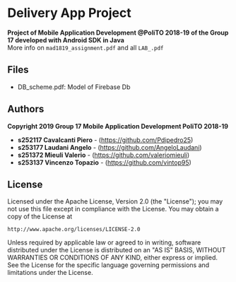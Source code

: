 # Delivery App Project
**Project of Mobile Application Development @PoliTO 2018-19 of the Group 17 developed with Android SDK in Java**  
More info on ``mad1819_assignment.pdf`` and all ``LAB_.pdf``

## Files
- DB_scheme.pdf: Model of Firebase Db

## Authors 
**Copyright 2019 Group 17 Mobile Application Development PoliTO 2018-19**
* **s252117 Cavalcanti Piero** - (https://github.com/Pdipedro25)
* **s253177 Laudani Angelo** - (https://github.com/AngeloLaudani)
* **s251372 Mieuli Valerio** - (https://github.com/valeriomieuli)
* **s253137 Vincenzo Topazio** - (https://github.com/vintop95)

## License

Licensed under the Apache License, Version 2.0 (the "License");
you may not use this file except in compliance with the License.
You may obtain a copy of the License at

    http://www.apache.org/licenses/LICENSE-2.0

Unless required by applicable law or agreed to in writing, software
distributed under the License is distributed on an "AS IS" BASIS,
WITHOUT WARRANTIES OR CONDITIONS OF ANY KIND, either express or implied.
See the License for the specific language governing permissions and
limitations under the License.
